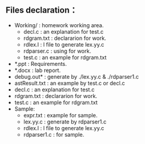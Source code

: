 ## Files declaration：
* Working/ :  homework working area.
  * decl.c : an explanation for test.c
  * rdgram.txt : declararion for work.
  * rdlex.l : l file to generate lex.yy.c
  * rdparser.c : using for work.
  * test.c : an example for rdgram.txt
* *.ppt : Requirements.
* *.docx : lab report.
* debug.out* : generate by ./lex.yy.c & ./rdparser1.c
* astResult.txt : an example by test.c or decl.c
* decl.c : an explanation for test.c
* rdgram.txt : declararion for work.
* test.c : an example for rdgram.txt
* Sample:
  * expr.txt : example for sample.
  * lex.yy.c : generate by rdparser1.c
  * rdlex.l : l file to generate lex.yy.c
  * rdparser1.c : for sample.